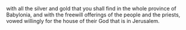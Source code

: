 with all the silver and gold that you shall find in the whole province of Babylonia, and with the freewill offerings of the people and the priests, vowed willingly for the house of their God that is in Jerusalem.
